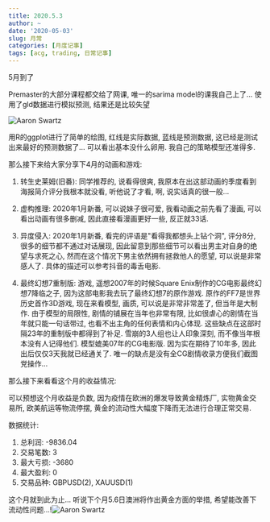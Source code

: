 ```yaml
---
title: 2020.5.3
author: ~
date: '2020-05-03'
slug: 月常
categories: [月度记事]
tags: [acg, trading, 日常记事]
---
```


5月到了

Premaster的大部分课程都交给了网课, 唯一的sarima model的课我自己上了... 使用了gld数据进行模拟预测, 结果还是比较失望

![Aaron Swartz](https://files.catbox.moe/z7qeuy.png)

用R的ggplot进行了简单的绘图, 红线是实际数据, 蓝线是预测数据, 这已经是测试出来最好的预测数据了... 可以看出基本没什么卵用. 我自己的策略模型还准得多.

那么接下来给大家分享下4月的动画和游戏:

1. 转生史莱姆(旧番): 同学推荐的, 说看得很爽, 我原本在出这部动画的季度看到海报简介评分我根本就没看, 听他说了才看, 啊, 说实话真的很一般...

2. 虚构推理: 2020年1月新番, 可以说妹子很可爱, 我看动画之前先看了漫画, 可以看出动画有很多删减, 因此直接看漫画更好一些, 反正就33话.
3. 异度侵入: 2020年1月新番, 看完的评语是"看得我都想头上钻个洞", 评分8分, 很多的细节都不通过对话展现, 因此留意到那些细节可以看出男主对自身的绝望与求死之心, 然而在这个情况下男主依然拥有拯救他人的愿望, 可以说是非常感人了. 具体的描述可以参考抖音的毒舌电影.
4. 最终幻想7重制版: 游戏, 遥想2007年的时候Square Enix制作的CG电影最终幻想7降临之子, 因为这部电影我去玩了最终幻想7的原作游戏. 原作的FF7是世界历史首作3D游戏, 现在来看模型, 画质, 可以说是非常非常差了, 但当年是大制作. 由于模型的局限性, 剧情的铺展在当年也非常有限, 比如很虐心的剧情在当年就只能一句话带过, 也看不出主角的任何表情和内心体现. 这些缺点在这部时隔23年的重制版中都得到了补足. 雪崩的3人组也让人印象深刻, 而不像当年根本没有人记得他们. 模型媲美07年的CG电影版. 因为实在期待了10年多, 因此出后仅仅3天我就已经通关了. 唯一的缺点是没有全CG剧情收录方便我们截图党操作...



那么接下来看看这个月的收益情况:

可以预想这个月收益是负数, 因为疫情在欧洲的爆发导致黄金精炼厂, 实物黄金交易所, 欧美航运等物流停摆, 黄金的流动性大幅度下降而无法进行合理正常交易.

数据统计: 

1. 总利润: -9836.04
2. 交易笔数: 3
3. 最大亏损: -3680
4. 最大盈利: 0
5. 交易品种: GBPUSD(2), XAUUSD(1)

这个月就到此为止... 听说下个月5.6日澳洲将作出黄金方面的举措, 希望能改善下流动性问题...!![Aaron Swartz](https://files.catbox.moe/t2qee2.png)